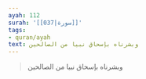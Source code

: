 ```yaml
---
ayah: 112
surah: '[[037|سورة]]'
tags:
- quran/ayah
text: وبشرناه بإسحاق نبيا من الصالحين
---
```

> وبشرناه بإسحاق نبيا من الصالحين
